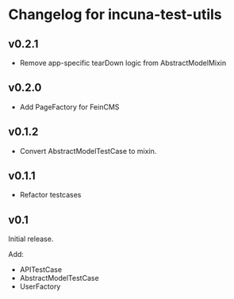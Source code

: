 Changelog for incuna-test-utils
============================

v0.2.1
------
* Remove app-specific tearDown logic from AbstractModelMixin

v0.2.0
------
* Add PageFactory for FeinCMS

v0.1.2
------
* Convert AbstractModelTestCase to mixin.

v0.1.1
------
* Refactor testcases

v0.1
------
Initial release.

Add:

* APITestCase
* AbstractModelTestCase
* UserFactory
